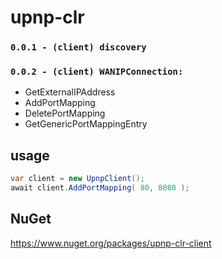 # upnp-clr

### `0.0.1 - (client) discovery`
### `0.0.2 - (client) WANIPConnection:`
- GetExternalIPAddress
- AddPortMapping
- DeletePortMapping
- GetGenericPortMappingEntry

## usage
```c#
var client = new UpnpClient();
await client.AddPortMapping( 80, 8080 );
```

## NuGet
https://www.nuget.org/packages/upnp-clr-client
